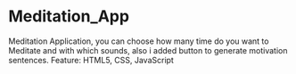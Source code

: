 # Meditation_App
Meditation Application, you can choose how many time do you want to Meditate and with which sounds, also i added button to generate motivation sentences. Feature: HTML5, CSS, JavaScript

